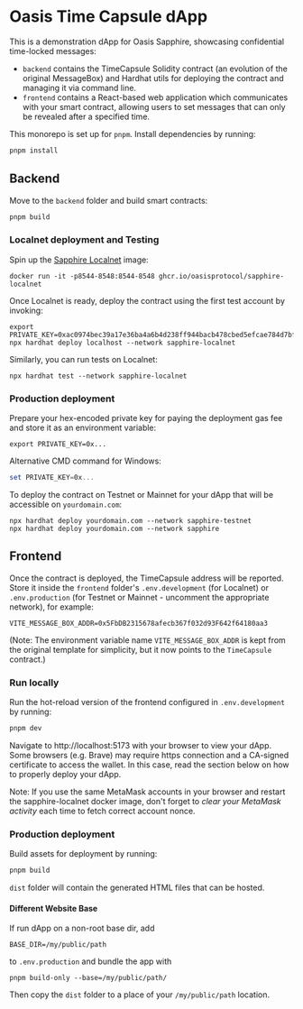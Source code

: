 # Oasis Time Capsule dApp

This is a demonstration dApp for Oasis Sapphire, showcasing confidential time-locked messages:

- `backend` contains the TimeCapsule Solidity contract (an evolution of the original MessageBox) and Hardhat utils
  for deploying the contract and managing it via command line.
- `frontend` contains a React-based web application which communicates with your
  smart contract, allowing users to set messages that can only be revealed after a specified time.

This monorepo is set up for `pnpm`. Install dependencies by running:

```sh
pnpm install
```

## Backend

Move to the `backend` folder and build smart contracts:

```sh
pnpm build
```

### Localnet deployment and Testing

Spin up the [Sapphire Localnet] image:

```shell
docker run -it -p8544-8548:8544-8548 ghcr.io/oasisprotocol/sapphire-localnet
```

Once Localnet is ready, deploy the contract using the first test account by
invoking:

```shell
export PRIVATE_KEY=0xac0974bec39a17e36ba4a6b4d238ff944bacb478cbed5efcae784d7bf4f2ff80
npx hardhat deploy localhost --network sapphire-localnet
```

Similarly, you can run tests on Localnet:

```shell
npx hardhat test --network sapphire-localnet
```

### Production deployment

Prepare your hex-encoded private key for paying the deployment gas fee and store
it as an environment variable:

```shell
export PRIVATE_KEY=0x...
```

Alternative CMD command for Windows:

```powershell
set PRIVATE_KEY=0x...
```

To deploy the contract on Testnet or Mainnet for your dApp that will be
accessible on `yourdomain.com`:

```shell
npx hardhat deploy yourdomain.com --network sapphire-testnet
npx hardhat deploy yourdomain.com --network sapphire
```

[Sapphire Localnet]: https://github.com/oasisprotocol/oasis-web3-gateway/pkgs/container/sapphire-localnet

## Frontend

Once the contract is deployed, the TimeCapsule address will be reported. Store it
inside the `frontend` folder's `.env.development` (for Localnet) or
`.env.production` (for Testnet or Mainnet - uncomment the appropriate network),
for example:

```
VITE_MESSAGE_BOX_ADDR=0x5FbDB2315678afecb367f032d93F642f64180aa3
```
(Note: The environment variable name `VITE_MESSAGE_BOX_ADDR` is kept from the original template for simplicity, but it now points to the `TimeCapsule` contract.)

### Run locally

Run the hot-reload version of the frontend configured in `.env.development` by
running:

```sh
pnpm dev
```

Navigate to http://localhost:5173 with your browser to view your dApp. Some
browsers (e.g. Brave) may require https connection and a CA-signed certificate
to access the wallet. In this case, read the section below on how to properly
deploy your dApp.

Note: If you use the same MetaMask accounts in your browser and restart the
sapphire-localnet docker image, don't forget to _clear your MetaMask activity_
each time to fetch correct account nonce.

### Production deployment

Build assets for deployment by running:

```sh
pnpm build
```

`dist` folder will contain the generated HTML files that can be hosted.

#### Different Website Base

If run dApp on a non-root base dir, add

```
BASE_DIR=/my/public/path
```

to `.env.production` and bundle the app with

```
pnpm build-only --base=/my/public/path/
```

Then copy the `dist` folder to a place of your `/my/public/path` location.